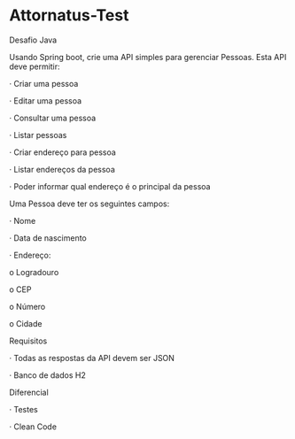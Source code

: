 # Attornatus-Test
Desafio Java

Usando Spring boot, crie uma API simples para gerenciar Pessoas. Esta API deve permitir:

· Criar uma pessoa

· Editar uma pessoa

· Consultar uma pessoa

· Listar pessoas

· Criar endereço para pessoa

· Listar endereços da pessoa

· Poder informar qual endereço é o principal da pessoa

Uma Pessoa deve ter os seguintes campos:

· Nome

· Data de nascimento

· Endereço:

o Logradouro

o CEP

o Número

o Cidade

Requisitos

· Todas as respostas da API devem ser JSON

· Banco de dados H2

Diferencial

· Testes

· Clean Code
